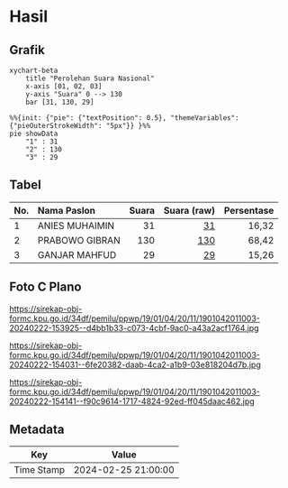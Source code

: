 # Hasil

## Grafik

```mermaid
xychart-beta
    title "Perolehan Suara Nasional"
    x-axis [01, 02, 03]
    y-axis "Suara" 0 --> 130
    bar [31, 130, 29]
```

```mermaid
%%{init: {"pie": {"textPosition": 0.5}, "themeVariables": {"pieOuterStrokeWidth": "5px"}} }%%
pie showData
    "1" : 31
    "2" : 130
    "3" : 29
```

## Tabel

| No. | Nama Paslon    | Suara | Suara (raw) | Persentase |
|:--- |:-------------- | -----:| -----------:| ----------:|
| 1   | ANIES MUHAIMIN | 31    | [31][p-1]   | 16,32      |
| 2   | PRABOWO GIBRAN | 130   | [130][p-2]  | 68,42      |
| 3   | GANJAR MAHFUD  | 29    | [29][p-3]   | 15,26      |


[p-1]: https://github.com/gigit-pemilu/pemilu-2024/blob/main/pilpres/hitung-suara/sub/19-kepulauan-bangka-belitung/sub/01-bangka/sub/04-mendo-barat/sub/2011-air-buluh/sub/003-tps/sub/paslon-1.txt
[p-2]: https://github.com/gigit-pemilu/pemilu-2024/blob/main/pilpres/hitung-suara/sub/19-kepulauan-bangka-belitung/sub/01-bangka/sub/04-mendo-barat/sub/2011-air-buluh/sub/003-tps/sub/paslon-2.txt
[p-3]: https://github.com/gigit-pemilu/pemilu-2024/blob/main/pilpres/hitung-suara/sub/19-kepulauan-bangka-belitung/sub/01-bangka/sub/04-mendo-barat/sub/2011-air-buluh/sub/003-tps/sub/paslon-3.txt

## Foto C Plano

https://sirekap-obj-formc.kpu.go.id/34df/pemilu/ppwp/19/01/04/20/11/1901042011003-20240222-153925--d4bb1b33-c073-4cbf-9ac0-a43a2acf1764.jpg

https://sirekap-obj-formc.kpu.go.id/34df/pemilu/ppwp/19/01/04/20/11/1901042011003-20240222-154031--6fe20382-daab-4ca2-a1b9-03e818204d7b.jpg

https://sirekap-obj-formc.kpu.go.id/34df/pemilu/ppwp/19/01/04/20/11/1901042011003-20240222-154141--f90c9614-1717-4824-92ed-ff045daac462.jpg


## Metadata

| Key        | Value               |
| ---------- | ------------------- |
| Time Stamp | 2024-02-25 21:00:00 |



